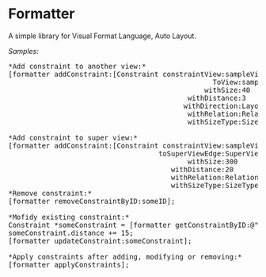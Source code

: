 Formatter
=========

A simple library for Visual Format Language, Auto Layout. 

_Samples:_
<pre>
*Add constraint to another view:*
[formatter addConstraint:[Constraint constraintView:sampleView
                                                 ToView:sampleView2
                                               withSize:40
                                           withDistance:3
                                          withDirection:LayoutDirectionVertical
                                           withRelation:RelationTypeEqualTo
                                           withSizeType:SizeTypeEqualTo]];

*Add constraint to super view:*
[formatter addConstraint:[Constraint constraintView:sampleView
                                    toSuperViewEdge:SuperViewTopEdge 
                                           withSize:300 
                                       withDistance:20 
                                       withRelation:RelationTypeEqualTo 
                                       withSizeType:SizeTypeEqualTo]];
*Remove constraint:*
[formatter removeConstraintByID:someID];

*Mofidy existing constraint:*
Constraint *someConstraint = [formatter getConstraintByID:@"V:sampleView1->sampleView2"];
someConstraint.distance += 15;
[formatter updateConstraint:someConstraint];

*Apply constraints after adding, modifying or removing:*
[formatter applyConstraints];
</pre>
